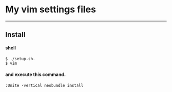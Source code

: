 # My vim settings files

----
## Install

#### shell
    $ ./setup.sh.
    $ vim
#### and execute this command.
    :Unite -vertical neobundle install

